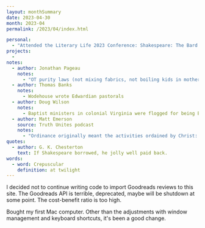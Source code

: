```yaml
---
layout: monthSummary
date: 2023-04-30
month: 2023-04
permalink: /2023/04/index.html

personal:
  - "Attended the Literary Life 2023 Conference: Shakespeare: The Bard For All, and For All Time"
projects:
  - 
notes:
  - author: Jonathan Pageau
    notes: 
      - "OT purity laws (not mixing fabrics, not boiling kids in mother's milk) mirror the Genesis 1 separation of light and dark, earth and sky, dry land and sea. Cosmic order comes from boundaries; chaos is when everything mixes. Christianity modifies this: we are one in Christ. The traditional communion covering cloth is made of mixed fabrics. Jews didn't eat unclean animals (clean is cloven hoof - proper separation - and chews cud - proper integration of reality). But after Peter's vision, Christians eat all animals. The unclean is transformed to clean. Syncretism is transforming a culture to clean."
  - author: Thomas Banks
    notes: 
      - Wodehouse wrote Edwardian pastorals
  - author: Doug Wilson 
    notes: 
      - Baptist ministers in colonial Virginia were flogged for being Baptist. Saying the government shouldn't have done that is to agree that government should conform to Christianity. If you say Baptists can't declare the word of God to magistrates, you should stop being Baptist. "Saving children from slaughter, mutilation, and slavery should be more important to you than 'not baptizing them.'"
  - author: Matt Emerson
    source: Truth Unites podcast
    notes:
      - "Ordinance originally meant the activities ordained by Christ: baptism, communion, preaching, prayer. Was not an alternative to sacraments."
quotes:
  - author: G. K. Chesterton
    text: If Shakespeare borrowed, he jolly well paid back.
words:
  - word: Crepuscular
    definition: at twilight
---
```

I decided not to continue writing code to import Goodreads reviews to this site. The Goodreads API is terrible, deprecated, maybe will be shutdown at some point. The cost-benefit ratio is too high.

Bought my first Mac computer. Other than the adjustments with window management and keyboard shortcuts, it's been a good change.